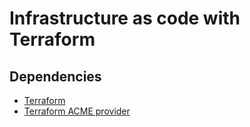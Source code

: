 # Infrastructure as code with Terraform

## Dependencies
- [Terraform](https://www.terraform.io/)
- [Terraform ACME provider](https://github.com/vancluever/terraform-provider-acme)